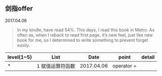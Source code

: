 ## 剑指offer

2017.04.06

> In my kindle, have read 54%. This days, I read this book in Metro. As often as, when I reback to read first page, it’s new feel, just like new book for me, so I determined to write something to prevent forget easily.



|level(1~5)|List|Date|point|detail|
|-----|----|-----|------|----|
|*|1 赋值运算符函数|2017.04.06|operator =||

